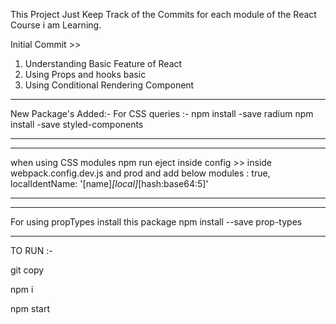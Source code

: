 This Project Just Keep Track of the Commits for each module of the React Course i am Learning.

Initial Commit >> 
1. Understanding Basic Feature of React  
2. Using Props and hooks basic 
3. Using Conditional Rendering Component

*****
New Package's Added:-
For CSS queries :-
npm install -save radium
npm install -save styled-components
*****

**********
when using CSS modules
npm run eject
inside config >> inside webpack.config.dev.js and prod and add below
modules : true,
localIdentName: '[name]_[local]_[hash:base64:5]'
*********
*****
For using propTypes install this package
npm install --save prop-types
*****
TO RUN :-

git copy 

npm i 

npm start

